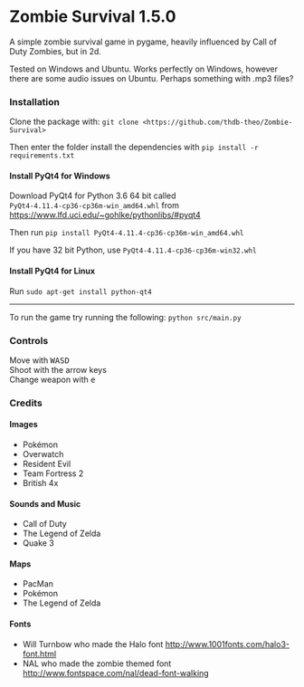 # Zombie Survival 1.5.0

A simple zombie survival game in pygame, heavily influenced by Call of Duty Zombies, but in 2d.

Tested on Windows and Ubuntu. Works perfectly on Windows, however there are some audio issues on Ubuntu. Perhaps something with .mp3 files?

### Installation

Clone the package with:
`git clone <https://github.com/thdb-theo/Zombie-Survival>`

Then enter the folder install the dependencies with `pip install -r requirements.txt`

#### Install PyQt4 for Windows

Download PyQt4 for Python 3.6 64 bit called `PyQt4‑4.11.4‑cp36‑cp36m‑win_amd64.whl` from <https://www.lfd.uci.edu/~gohlke/pythonlibs/#pyqt4>

Then run `pip install PyQt4‑4.11.4‑cp36‑cp36m‑win_amd64.whl`

If you have 32 bit Python, use `PyQt4‑4.11.4‑cp36‑cp36m‑win32.whl`

#### Install PyQt4 for Linux

Run `sudo apt-get install python-qt4`

---

To run the game try running the following: `python src/main.py`

### Controls

Move with <kbd>WASD</kbd>  
Shoot with the arrow keys  
Change weapon with <kbd>e</kbd>

### Credits

#### Images

* Pokémon
* Overwatch
* Resident Evil
* Team Fortress 2
* British 4x

#### Sounds and Music

* Call of Duty
* The Legend of Zelda
* Quake 3

#### Maps

* PacMan
* Pokémon
* The Legend of Zelda

#### Fonts

* Will Turnbow who made the Halo font <http://www.1001fonts.com/halo3-font.html>
* NAL who made the zombie themed font <http://www.fontspace.com/nal/dead-font-walking>
